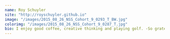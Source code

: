 ```yaml
---
name: Roy Schuyler
site: "http://royschuyler.github.io"
image: "/images/2015_08_26_NSS_Cohort_9_0293_T_BW.jpg"
colorimg: "/images/2015_08_26_NSS_Cohort_9_0287_T.jpg"
bio: I enjoy good coffee, creative thinking and playing golf. -So grateful for NSS
---
```

